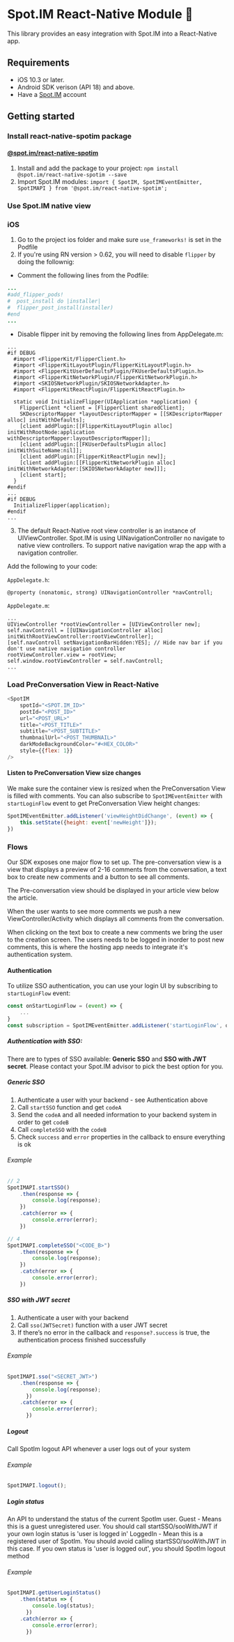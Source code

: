 # Spot.IM React-Native Module 🚀

This library provides an easy integration with Spot.IM into a React-Native app.

## Requirements

* iOS 10.3 or later.
* Android SDK verison (API 18) and above.
* Have a [Spot.IM](https://spot.im) account

## Getting started

### Install react-native-spotim package

#### [@spot.im/react-native-spotim](https://www.npmjs.com/package/@spot.im/react-native-spotim)
1. Install and add the package to your project:
    `npm install @spot.im/react-native-spotim --save`
2. Import Spot.IM modules:
    `import { SpotIM, SpotIMEventEmitter, SpotIMAPI } from '@spot.im/react-native-spotim';`
    
### Use Spot.IM native view
### iOS
1. Go to the project ios folder and make sure `use_frameworks!` is set in the Podfile
2. If you're using RN version > 0.62, you will need to disable `flipper` by doing the follownig:
  * Comment the following lines from the Podfile:
  ```ruby
  ...
  #add_flipper_pods!
  #  post_install do |installer|
  #  flipper_post_install(installer)
  #end
  ...
  ```
  * Disable flipper init by removing the following lines from AppDelegate.m:
  ```obj-c
  ...
  #if DEBUG
    #import <FlipperKit/FlipperClient.h>
    #import <FlipperKitLayoutPlugin/FlipperKitLayoutPlugin.h>
    #import <FlipperKitUserDefaultsPlugin/FKUserDefaultsPlugin.h>
    #import <FlipperKitNetworkPlugin/FlipperKitNetworkPlugin.h>
    #import <SKIOSNetworkPlugin/SKIOSNetworkAdapter.h>
    #import <FlipperKitReactPlugin/FlipperKitReactPlugin.h>

    static void InitializeFlipper(UIApplication *application) {
      FlipperClient *client = [FlipperClient sharedClient];
      SKDescriptorMapper *layoutDescriptorMapper = [[SKDescriptorMapper alloc] initWithDefaults];
      [client addPlugin:[[FlipperKitLayoutPlugin alloc] initWithRootNode:application withDescriptorMapper:layoutDescriptorMapper]];
      [client addPlugin:[[FKUserDefaultsPlugin alloc] initWithSuiteName:nil]];
      [client addPlugin:[FlipperKitReactPlugin new]];
      [client addPlugin:[[FlipperKitNetworkPlugin alloc] initWithNetworkAdapter:[SKIOSNetworkAdapter new]]];
      [client start];
    }
  #endif
  ...
  #if DEBUG
    InitializeFlipper(application);
  #endif
  ...
  ```
3. The default React-Native root view controller is an instance of UIViewController.
Spot.IM is using UINavigationController no navigate to native view controllers.
To support native navigation wrap the app with a navigation controller.

Add the following to your code:

`AppDelegate.h`:
```obj-c
@property (nonatomic, strong) UINavigationController *navControll;
```

`AppDelegate.m`:
```obj-c
...
UIViewController *rootViewController = [UIViewController new];
self.navControll = [[UINavigationController alloc] initWithRootViewController:rootViewController];
[self.navControll setNavigationBarHidden:YES]; // Hide nav bar if you don't use native navigation controller
rootViewController.view = rootView;
self.window.rootViewController = self.navControll;
...
```

### Load PreConversation View in React-Native

```javascript
<SpotIM
    spotId="<SPOT.IM_ID>"
    postId="<POST_ID>"
    url="<POST_URL>"
    title="<POST_TITLE>"
    subtitle="<POST_SUBTITLE>"
    thumbnailUrl="<POST_THUMBNAIL>"
    darkModeBackgroundColor="#<HEX_COLOR>"
    style={{flex: 1}}
/>
```

#### Listen to PreConversation View size changes
We make sure the container view is resized when the PreConversation View is filled with comments.
You can also subscribe to `SpotIMEventEmitter` with `startLoginFlow` event to get PreConversation View height changes:
```javascript
SpotIMEventEmitter.addListener('viewHeightDidChange', (event) => {
    this.setState({height: event['newHeight']});
})
```

### Flows

Our SDK exposes one major flow to set up. The pre-conversation view is a view that displays a preview of 2-16 comments from the conversation, a text box to create new comments and a button to see all comments.

The Pre-conversation view should be displayed in your article view below the article.

When the user wants to see more comments we push a new ViewController/Activity which displays all comments from the conversation.

When clicking on the text box to create a new comments we bring the user to the creation screen. The users needs to be logged in inorder to post new comments, this is where the hosting app needs to integrate it's authentication system.

#### Authentication
To utilize SSO authentication, you can use your login UI by subscribing to `startLoginFlow` event:
```javascript
const onStartLoginFlow = (event) => {
    ...
}
const subscription = SpotIMEventEmitter.addListener('startLoginFlow', onStartLoginFlow);
```

##### Authentication with SSO:

There are to types of SSO available: **Generic SSO** and **SSO with JWT secret**. Please contact your Spot.IM advisor to pick the best option for you.

##### Generic SSO

1. Authenticate a user with your backend - see Authentication above
2. Call `startSSO` function and get `codeA`
3. Send the `codeA` and all needed information to your backend system in order to get `codeB`
4. Call `completeSSO` with the `codeB`
5. Check `success` and `error` properties in the callback to ensure everything is ok

###### Example
```javascript
// 2
SpotIMAPI.startSSO()
    .then(response => {
        console.log(response);
    })
    .catch(error => {
        console.error(error);
    })

// 4
SpotIMAPI.completeSSO("<CODE_B>")
    .then(response => {
        console.log(response);
    })
    .catch(error => {
        console.error(error);
    })
```


##### SSO with JWT secret

1. Authenticate a user with your backend
2. Call `sso(JWTSecret)` function with a user JWT secret
3. If there’s no error in the callback and `response?.success` is true, the authentication process finished successfully

###### Example
```javascript
SpotIMAPI.sso("<SECRET_JWT>")
    .then(response => {
        console.log(response);
      })
    .catch(error => {
        console.error(error);
      })
```

##### Logout
Call SpotIm logout API whenever a user logs out of your system

###### Example
```javascript
SpotIMAPI.logout();
```

##### Login status
An API to understand the status of the current SpotIm user.
Guest - Means this is a guest unregistered user. You should call startSSO/sooWithJWT if your own login status is 'user is logged in'
LoggedIn - Mean this is a registered user of SpotIm. You should avoid calling startSSO/sooWithJWT in this case. If you own status is 'user is logged out', you should SpotIm logout method

###### Example
```javascript
SpotIMAPI.getUserLoginStatus()
    .then(status => {
        console.log(status);
      })
    .catch(error => {
        console.error(error);
      })
```
